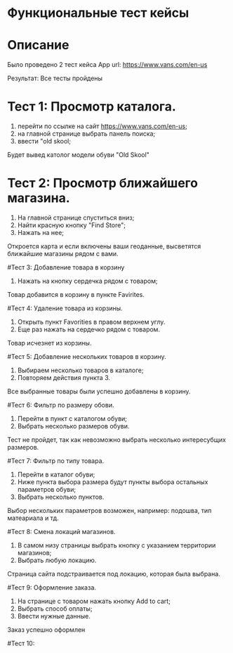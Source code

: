 # Функциональные тест кейсы
# Описание
Было проведено 2 тест кейса App url: https://www.vans.com/en-us 

Результат: Все тесты пройдены

# Тест 1: Просмотр каталога.
1. перейти по ссылке на сайт https://www.vans.com/en-us;
2. на главной странице выбрать панель поиска;
3. ввести "old skool;

Будет вывед католог модели обуви "Old Skool"

# Тест 2: Просмотр ближайшего магазина.
1. На главной странице спуститься вниз;
2. Найти красную кнопку "Find Store";
3. Нажать на нее;

Откроется карта и если включены ваши геоданные, высветятся ближайшие магазины рядом с вами.

#Тест 3: Добавление товара в корзину
1. Нажать на кнопку сердечка рядом с товаром;

Товар добавится в корзину в пункте Favirites.

#Тест 4: Удаление товара из корзины.
1. Открыть пункт Favorities в правом верхнем углу.
2. Еще раз нажать на сердечко рядом с товаром.

Товар исчезнет из корзины.

#Тест 5: Добавление нескольких товаров в корзину.
1. Выбираем несколько товаров в каталоге;
2. Повторяем действия пункта 3.

Все выбранные товары были успешно добавлены в корзину.

#Тест 6: Фильтр по размеру обови.
1. Перейти в пункт с каталогом обуви;
2. Выбрать несколько размеров обуви.

Тест не пройдет, так как невозможно выбрать несколько интересубщих размеров.

#Тест 7: Фильтр по типу товара.
1. Перейти в каталог обуви;
2. Ниже пункта выбора размера будут пункты выбора остальных параметров обуви;
3. Выбрать несколько пунктов.

Выбор нескольких параметров возможен, например: подошва, тип матеариала и тд.

#Тест 8: Смена локаций магазинов.
1. В самом низу страницы выбрать кнопку с указанием территории магазинов;
2. Выбрать любую локацию.

Страница сайта подстраивается под локацию, которая была выбрана.

#Тест 9: Оформление заказа.
1. На странице с товаром нажать кнопку Add to cart;
2. Выбрать способ оплаты;
3. Ввести нужные данные.

Заказ успешно оформлен 

#Тест 10: 

